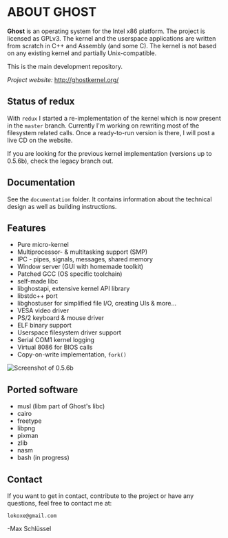 # ABOUT GHOST
**Ghost** is an operating system for the Intel x86 platform. The project is licensed as GPLv3.
The kernel and the userspace applications are written from scratch in C++ and Assembly (and some C).
The kernel is not based on any existing kernel and partially Unix-compatible.

This is the main development repository.

*Project website:* http://ghostkernel.org/

## Status of redux
With `redux` I started a re-implementation of the kernel which is now present in the `master` branch.
Currently I'm working on rewriting most of the filesystem related calls.
Once a ready-to-run version is there, I will post a live CD on the website.

If you are looking for the previous kernel implementation (versions up to 0.5.6b),
check the legacy branch out.

## Documentation
See the `documentation` folder. It contains information about the technical design as well
as building instructions.

## Features
* Pure micro-kernel
* Multiprocessor- & multitasking support (SMP)
* IPC - pipes, signals, messages, shared memory
* Window server (GUI with homemade toolkit)
* Patched GCC (OS specific toolchain)
* self-made libc
* libghostapi, extensive kernel API library
* libstdc++ port
* libghostuser for simplified file I/O, creating UIs & more...
* VESA video driver
* PS/2 keyboard & mouse driver
* ELF binary support
* Userspace filesystem driver support
* Serial COM1 kernel logging
* Virtual 8086 for BIOS calls
* Copy-on-write implementation, `fork()`

![Screenshot of 0.5.6b](https://ghostkernel.org/files/ghost-0.5.6-highres.png)

## Ported software
* musl (libm part of Ghost's libc)
* cairo
* freetype
* libpng
* pixman
* zlib
* nasm
* bash (in progress)

## Contact
If you want to get in contact, contribute to the project or have any questions,
feel free to contact me at:

	lokoxe@gmail.com
	
-Max Schlüssel
